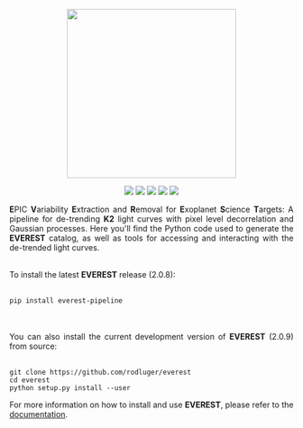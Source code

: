 <p align="center">
  <img width = "300" src="http://staff.washington.edu/rodluger/everest/_images/everest.png"/>
</p>
<p align="center">
  <a href="https://travis-ci.org/rodluger/everest/"><img src="https://travis-ci.org/rodluger/everest.svg?branch=master"/></a>
  <a href="http://arxiv.org/abs/1702.05488"><img src="https://img.shields.io/badge/arXiv-1702.05488-blue.svg?style=flat"/></a>
  <a href="https://raw.githubusercontent.com/rodluger/everest/master/LICENSE"><img src="https://img.shields.io/badge/license-MIT-brightgreen.svg"/></a>
  <a href="https://rodluger.github.io/everest"><img src="https://img.shields.io/badge/read-the_docs-blue.svg?style=flat"/></a>
  <a href="https://archive.stsci.edu/prepds/everest/"><img src="https://img.shields.io/badge/MAST-lightcurves-brightgreen.svg?style=flat"/></a>
</p>

<div align="justify">
<b>E</b>PIC <b>V</b>ariability <b>E</b>xtraction and <b>R</b>emoval for <b>E</b>xoplanet <b>S</b>cience <b>T</b>argets: A pipeline for de-trending <b>K2</b> light curves with pixel level decorrelation and Gaussian processes. Here you'll find the Python code used to generate the <b>EVEREST</b> catalog, as well as tools for accessing and interacting with the de-trended light curves.
<br/><br/>

To install the latest <b>EVEREST</b> release (2.0.8):
<br/><br/>
<pre><code>pip install everest-pipeline</code></pre>
<br/><br/>
You can also install the current development version of <b>EVEREST</b> (2.0.9) from source:
<br/><br/>
<pre><code>git clone https://github.com/rodluger/everest
cd everest
python setup.py install --user</code></pre>
For more information on how to install and use <b>EVEREST</b>, please refer to the <a href="https://rodluger.github.io/everest">documentation</a>.
</div>
<br>
